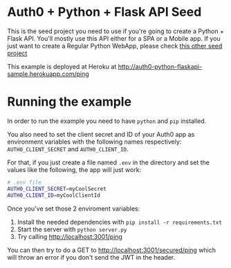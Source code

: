 # Auth0 + Python + Flask API Seed
This is the seed project you need to use if you're going to create a Python + Flask API. You'll mostly use this API either for a SPA or a Mobile app. If you just want to create a Regular Python WebApp, please check [this other seed project](https://github.com/auth0/auth0-python/tree/master/examples/flask-webapp)

This example is deployed at Heroku at http://auth0-python-flaskapi-sample.herokuapp.com/ping

# Running the example
In order to run the example you need to have `python` and `pip` installed.

You also need to set the client secret and ID of your Auth0 app as environment variables with the following names respectively: `AUTH0_CLIENT_SECRET` and `AUTH0_CLIENT_ID`.

For that, if you just create a file named `.env` in the directory and set the values like the following, the app will just work:

```bash
# .env file
AUTH0_CLIENT_SECRET=myCoolSecret
AUTH0_CLIENT_ID=myCoolClientId
```

Once you've set those 2 enviroment variables:

1. Install the needed dependencies with `pip install -r requirements.txt`
2. Start the server with `python server.py`
3. Try calling [http://localhost:3001/ping](http://localhost:3001/ping)

You can then try to do a GET to [http://localhost:3001/secured/ping](http://localhost:3001/secured/ping) which will throw an error if you don't send the JWT in the header.

